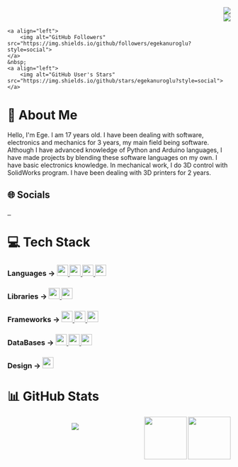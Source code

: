 <div>
    <p align="right">
        <a href="https://git.io/typing-svg">
            <img src="https://readme-typing-svg.herokuapp.com?font=Consolas&color=%2300EF07&size=22&duration=4000&center=true&vCenter=true&width=190&height=20&lines=Visitor+Counter">
        </a>
        <br>
    <img src="https://profile-counter.glitch.me/{egekanuroglu}/count.svg" align="right"/>
    <br>
    </p>

    <a align="left">
        <img alt="GitHub Followers" src="https://img.shields.io/github/followers/egekanuroglu?style=social"> 
    </a>
    &nbsp;
    <a align="left">
        <img alt="GitHub User's Stars" src="https://img.shields.io/github/stars/egekanuroglu?style=social">
    </a>
</div>

<h1 align="left">
    💫 About Me
</h1>
<p align="left">
    Hello, I'm Ege. I am 17 years old. I have been dealing with software, electronics and mechanics for 3 years, my main field being software. Although I have advanced knowledge of Python and Arduino languages, I have made projects by blending these software languages ​​on my own. I have basic electronics knowledge. In mechanical work, I do 3D control with SolidWorks program. I have been dealing with 3D printers for 2 years.
</p>

<h2 align="left">
    🌐 Socials
</h2>
<p>
    <a href="https://instagram.com/egekanuroglu">
        <img src="https://img.shields.io/badge/Instagram-%23E4405F.svg?logo=Instagram&logoColor=white" alt="">
    </a>
    <a href="https://linkedin.com/in/ege-kanuroglu">
        <img src="https://img.shields.io/badge/LinkedIn-%230077B5.svg?logo=linkedin&logoColor=white" alt="">
    </a>
    <a href="https://github.com/egekanuroglu">
        <img src="https://img.shields.io/badge/GitHub-%2312100E.svg?logo=Github&logoColor=white" alt="">
    </a>
</p>

<h1>
    💻 Tech Stack
</h1>
<h3>
    Languages ->
    <a href="https://python.org">
        <img src="https://img.shields.io/badge/python-3670A0?style=for-the-badge&logo=python&logoColor=ffdd54" alt="" height="25">
    </a>
    <a href="https://www.arduino.cc/">
        <img src="https://img.shields.io/badge/-Arduino-00979D?style=for-the-badge&logo=Arduino&logoColor=white" alt="" height="25">
    </a>
    <a href="https://html.com/">
        <img src="https://img.shields.io/badge/html5-%23E34F26.svg?style=for-the-badge&logo=html5&logoColor=white" alt="" height="25">
    </a>
    <a href="https://css-tricks.com/">
        <img src="https://img.shields.io/badge/css3-%231572B6.svg?style=for-the-badge&logo=css3&logoColor=white" alt="" height="25">
    </a>
</h3>

<h3>
    Libraries ->
    <a href="https://numpy.org/">
        <img src="https://img.shields.io/badge/numpy-%23013243.svg?style=for-the-badge&logo=numpy&logoColor=white" alt="" height="25">
    </a>
    <a href="https://pandas.pydata.org/">
        <img src="https://img.shields.io/badge/pandas-%23150458.svg?style=for-the-badge&logo=pandas&logoColor=white" alt="" height="25">
    </a>
</h3>

<h3>
    Frameworks ->
    <a href="https://getbootstrap.com/">
        <img src="https://img.shields.io/badge/bootstrap-%23563D7C.svg?style=for-the-badge&logo=bootstrap&logoColor=white" alt="" height="25">
    </a>
    <a href="https://www.djangoproject.com/">
        <img src="https://img.shields.io/badge/django-%23092E20.svg?style=for-the-badge&logo=django&logoColor=white" alt="" height="25">
    </a>
    <a href="https://contribute.qt-project.org/">
        <img src="https://img.shields.io/badge/Qt-%23217346.svg?style=for-the-badge&logo=Qt&logoColor=white" alt="" height="25">
    </a>
</h3>

<h3>
    DataBases ->
    <a href="https://www.sqlite.org/index.html">
        <img src="https://img.shields.io/badge/sqlite-%2307405e.svg?style=for-the-badge&logo=sqlite&logoColor=white" alt="" height="25">
    </a>
    <a href="https://www.mysql.com/">
        <img src="https://img.shields.io/badge/mysql-%2300f.svg?style=for-the-badge&logo=mysql&logoColor=white" alt="" height="25">
    </a>
    <a href="https://www.mongodb.com/">
        <img src="https://img.shields.io/badge/MongoDB-%234ea94b.svg?style=for-the-badge&logo=mongodb&logoColor=white" alt="" height="25">
    </a>
</h3>

<h3>
    Design ->
    <a href="https://www.canva.com/">
        <img src="https://img.shields.io/badge/Canva-%2300C4CC.svg?style=for-the-badge&logo=Canva&logoColor=white" alt="" height="25">
    </a>
</h3>

<h1>
    📊 GitHub Stats
</h1>
<div>
    <img src="https://github-readme-stats.vercel.app/api?username=egekanuroglu&theme=dark&hide_border=true&include_all_commits=true&count_private=false" alt="">
    <img src="https://cdn-icons-png.flaticon.com/512/5969/5969184.png" alt="" width="96" height="96" align="right">
</div>
<div>
    <img src="https://github-readme-stats.vercel.app/api/top-langs/?username=egekanuroglu&theme=dark&hide_border=true&include_all_commits=true&count_private=false&layout=compact" alt="">
    <img src="https://icons-for-free.com/iconfiles/png/512/vscode+icons+type+arduino-1324451237260376752.png" alt="" width="96" height="96" align="right">
</div>

<p align="center">
    <img src="https://capsule-render.vercel.app/api?type=waving&color=gradient&height=60&width=330&section=footer"/>
</p>
